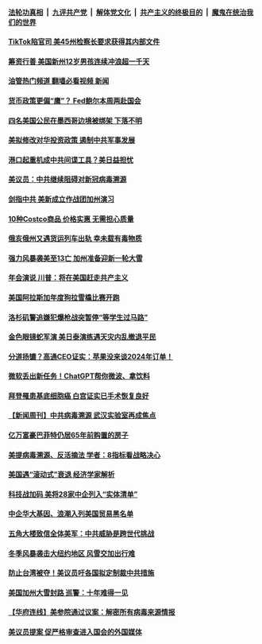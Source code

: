####  [法轮功真相](../../../../basic/blob/master/README.md?t=03072012) &nbsp;|&nbsp; [九评共产党](../../../../9ping.md/blob/master/README.md?t=03072012) &nbsp;|&nbsp; [解体党文化](../../../../jtdwh.md/blob/master/README.md?t=03072012)  &nbsp;|&nbsp; [共产主义的终极目的](../../../../gczydzjmd.md/blob/master/README.md?t=03072012) &nbsp;|&nbsp; [魔鬼在统治我们的世界](../../../../mgztzwmdsj.md/blob/master/README.md?t=03072012) 

#### [TikTok陷官司 美45州检察长要求获得其内部文件](../pages/prog203/a103663834.md?t=03072012) 

#### [筹资行善 美国新州12岁男孩连续冲浪超一千天](../pages/prog203/a103663625.md?t=03072012) 

#### [油管热门频道 翻墙必看视频 新闻](http://129.146.143.75:81/youtube.html?03072012)

#### [货币政策更偏“鹰”？ Fed鲍尔本周两赴国会](../pages/prog203/a103663726.md?t=03072012) 

#### [四名美国公民在墨西哥边境被绑架 下落不明](../pages/prog203/a103663615.md?t=03072012) 

#### [美拟修改对华投资政策 遏制中共军事发展](../pages/prog203/a103663582.md?t=03072012) 

#### [港口起重机成中共间谍工具？美日益担忧](../pages/prog203/a103663557.md?t=03072012) 

#### [美议员：中共继续阻碍对新冠病毒溯源](../pages/prog203/a103663479.md?t=03072012) 

#### [剑指中共 美新成立作战团加州演习](../pages/prog203/a103663353.md?t=03072012) 

#### [10种Costco商品 价格实惠 无需担心质量](../pages/prog203/a103663192.md?t=03072012) 

#### [俄亥俄州又遇货运列车出轨 幸未载有毒物质](../pages/prog203/a103662991.md?t=03072012) 

#### [强力风暴袭美至13亡 加州准备迎新一轮大雪](../pages/prog203/a103662895.md?t=03072012) 

#### [年会演说 川普：将在美国赶走共产主义](../pages/prog203/a103662723.md?t=03072012) 

#### [美国阿拉斯加年度狗拉雪橇比赛开跑](../pages/prog203/a103662724.md?t=03072012) 

#### [洛杉矶警追嫌犯爆枪战突暂停“等学生过马路”](../pages/prog203/a103662700.md?t=03072012) 

#### [金色眼镜蛇军演 美日泰演练遇天灾内乱撤退平民](../pages/prog203/a103662622.md?t=03072012) 

#### [分道扬镳？高通CEO证实：苹果没来谈2024年订单！](../pages/prog203/a103662506.md?t=03072012) 

#### [微软丢出新任务！ChatGPT帮你微波、拿饮料](../pages/prog203/a103662503.md?t=03072012) 

#### [拜登罹患基底细胞癌 白宫证实已手术恢复良好](../pages/prog203/a103662480.md?t=03072012) 

#### [【新闻周刊】中共病毒溯源 武汉实验室再成焦点](../pages/prog203/a103662375.md?t=03072012) 

#### [亿万富豪巴菲特仍居65年前购置的房子](../pages/prog203/a103662128.md?t=03072012) 

#### [美提病毒溯源、反活摘法 学者：8指标看战略决心](../pages/prog203/a103661859.md?t=03072012) 

#### [美国遇“滚动式”衰退 经济学家解析](../pages/prog203/a103661727.md?t=03072012) 

#### [科技战加码 美将28家中企列入“实体清单”](../pages/prog203/a103661715.md?t=03072012) 

#### [中企华大基因、浪潮入列美国贸易黑名单](../pages/prog203/a103661519.md?t=03072012) 

#### [五角大楼致信全体美军：中共威胁是跨世代挑战](../pages/prog203/a103661516.md?t=03072012) 

#### [冬季风暴袭击大纽约地区 风雪交加出行难](../pages/prog203/a103661450.md?t=03072012) 

#### [防止台湾被夺！美议员吁各国拟定制裁中共措施](../pages/prog203/a103661309.md?t=03072012) 

#### [美国加州大雪封路 巡警：十年难得一见](../pages/prog203/a103661153.md?t=03072012) 

#### [【华府连线】美参院通过议案：解密所有病毒来源情报](../pages/prog203/a103661144.md?t=03072012) 

#### [美议员提案 促严格审查进入国会的外国媒体](../pages/prog203/a103660916.md?t=03072012) 

<img src='http://gfw-breaker.win/goodnews/indexes/prog203.md' width='0px' height='0px'/>
